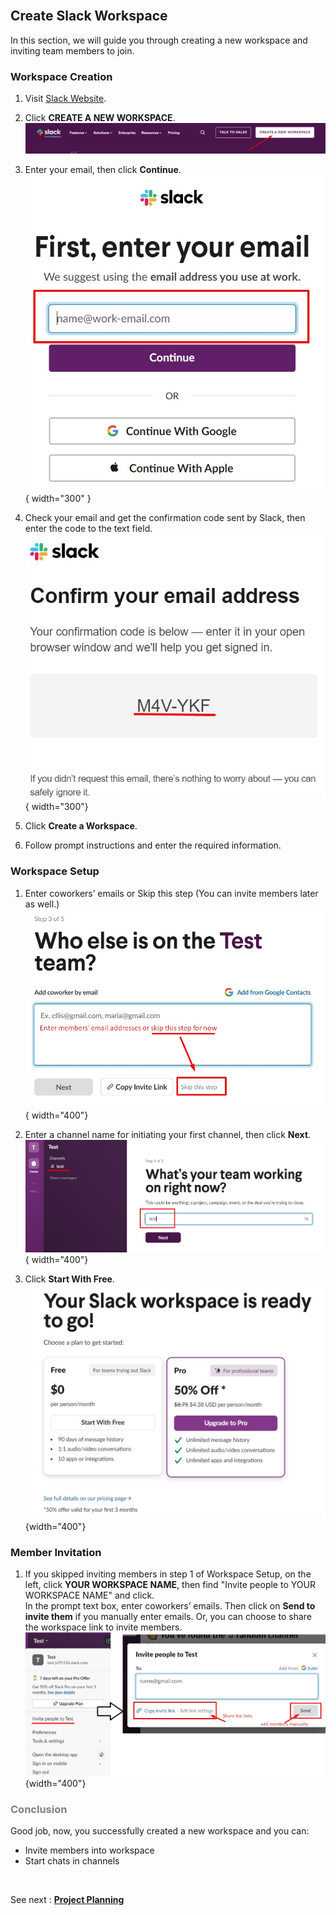 <br>

## Create Slack Workspace

In this section, we will guide you through creating a new workspace and inviting team members to join.

### Workspace Creation

1. Visit [Slack Website](https://slack.com/).

2. Click **CREATE A NEW WORKSPACE**.  
    ![create_workspace_button](.\images\create_workspace_btn.jpg)

3. Enter your email, then click **Continue**.  
    ![enter email:](.\images\enter_email.jpg){ width="300" }

4. Check your email and get the confirmation code sent by Slack, then enter the code to the text field.
        ![confirmation code sent to your email address](.\images\confirmation_code.jpg){ width="300"}

5. Click **Create a Workspace**.

6. Follow prompt instructions and enter the required information.

### Workspace Setup  

1. Enter coworkers’ emails or Skip this step (You can invite members later as well.)
    ![invite members or skip this step](.\images\invite_member_init.jpg){ width="400"}

2. Enter a channel name for initiating your first channel, then click **Next**.
    ![invite members or skip this step](.\images\init_channel.jpg){ width="400"}  

3. Click **Start With Free**.  
    ![choose the plan](.\images\choose_plan.jpg){width="400"}

### Member Invitation

1. If you skipped inviting members in step 1 of Workspace Setup, on the left, click **YOUR WORKSPACE NAME**, then find "Invite people to YOUR WORKSPACE NAME" and click.  
In the prompt text box, enter coworkers’ emails. Then click on **Send to invite them** if you manually enter emails. Or, you can choose to share the workspace link to invite members.  
    ![invite member](.\images\invite_member.jpg){width="400"}  

### <span style="color:grey"> Conclusion </span>

Good job, now, you successfully created a new workspace and you can:

* Invite members into workspace  
* Start chats in channels  

<br>

See next : **[Project Planning](project_planning.md)**